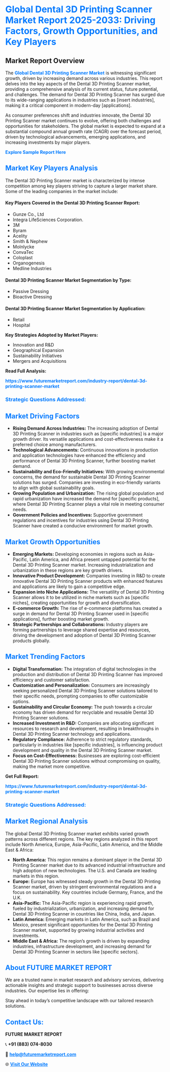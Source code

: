 <h1 style="color: #007BFF;">Global Dental 3D Printing Scanner Market Report 2025-2033: Driving Factors, Growth Opportunities, and Key Players</h1>

<section id="overview">
<h2>Market Report Overview</h2>
<p>The <a href="https://www.futuremarketreport.com/industry-report/dental-3d-printing-scanner-market" style="color: #007BFF; text-decoration: none;"><strong>Global Dental 3D Printing Scanner Market</strong></a> is witnessing significant growth, driven by increasing demand across various industries. This report delves into the key aspects of the Dental 3D Printing Scanner market, providing a comprehensive analysis of its current status, future potential, and challenges. The demand for Dental 3D Printing Scanner has surged due to its wide-ranging applications in industries such as [insert industries], making it a critical component in modern-day [applications].</p>
<p>As consumer preferences shift and industries innovate, the Dental 3D Printing Scanner market continues to evolve, offering both challenges and opportunities for stakeholders. The global market is expected to expand at a substantial compound annual growth rate (CAGR) over the forecast period, driven by technological advancements, emerging applications, and increasing investments by major players.</p>
</section>

<section id="overview">
<p><a href="https://www.futuremarketreport.com/request-sample/reportId=34949" style="color: #007BFF; text-decoration: none;"><strong>Explore Sample Report Here</strong></a></p>
</section>

<section id="key-players">
<h2 style="color: #007BFF;">Market Key Players Analysis</h2>
<p>The Dental 3D Printing Scanner market is characterized by intense competition among key players striving to capture a larger market share. Some of the leading companies in the market include:</p>
<h4>Key Players Covered in the Dental 3D Printing Scanner Report:</h4>
<ul><li>Gunze Co., Ltd</li><li>Integra LifeSciences Corporation.</li><li>3M</li><li>Byram</li><li>Acelity</li><li>Smith &amp; Nephew</li><li>Molnlycke</li><li>ConvaTec</li><li>Coloplast</li><li>Organogenesis</li><li>Medline Industries</li></ul>
<h4>Dental 3D Printing Scanner Market Segmentation by Type:</h4>
<ul><li>Passive Dressing</li><li>Bioactive Dressing</li></ul>

<h4>Dental 3D Printing Scanner Market Segmentation by Application:</h4>
<ul><li>Retail</li><li>Hospital</li></ul>
<p><strong>Key Strategies Adopted by Market Players:</strong></p>
<ul>
<li>Innovation and R&D</li>
<li>Geographical Expansion</li>
<li>Sustainability Initiatives</li>
<li>Mergers and Acquisitions</li>
</ul>
</section>

<section>
<p><strong>Read Full Analysis: </strong></p><a href="https://www.futuremarketreport.com/industry-report/dental-3d-printing-scanner-market" style="color: #007BFF; text-decoration: none;"><strong>https://www.futuremarketreport.com/industry-report/dental-3d-printing-scanner-market</strong></a>
<h3 style="color: #007BFF;">Strategic Questions Addressed:</h3>
</section>

<section id="driving-factors">
<h2 style="color: #007BFF;">Market Driving Factors</h2>
<ul>
<li><strong>Rising Demand Across Industries:</strong> The increasing adoption of Dental 3D Printing Scanner in industries such as [specific industries] is a major growth driver. Its versatile applications and cost-effectiveness make it a preferred choice among manufacturers.</li>
<li><strong>Technological Advancements:</strong> Continuous innovations in production and application technologies have enhanced the efficiency and performance of Dental 3D Printing Scanner, further boosting market demand.</li>
<li><strong>Sustainability and Eco-Friendly Initiatives:</strong> With growing environmental concerns, the demand for sustainable Dental 3D Printing Scanner solutions has surged. Companies are investing in eco-friendly variants to align with global sustainability goals.</li>
<li><strong>Growing Population and Urbanization:</strong> The rising global population and rapid urbanization have increased the demand for [specific products], where Dental 3D Printing Scanner plays a vital role in meeting consumer needs.</li>
<li><strong>Government Policies and Incentives:</strong> Supportive government regulations and incentives for industries using Dental 3D Printing Scanner have created a conducive environment for market growth.</li>
</ul>
</section>

<section id="growth-opportunities">
<h2 style="color: #007BFF;">Market Growth Opportunities</h2>
<ul>
<li><strong>Emerging Markets:</strong> Developing economies in regions such as Asia-Pacific, Latin America, and Africa present untapped potential for the Dental 3D Printing Scanner market. Increasing industrialization and urbanization in these regions are key growth drivers.</li>
<li><strong>Innovative Product Development:</strong> Companies investing in R&D to create innovative Dental 3D Printing Scanner products with enhanced features and applications are likely to gain a competitive edge.</li>
<li><strong>Expansion into Niche Applications:</strong> The versatility of Dental 3D Printing Scanner allows it to be utilized in niche markets such as [specific niches], creating opportunities for growth and diversification.</li>
<li><strong>E-commerce Growth:</strong> The rise of e-commerce platforms has created a surge in demand for Dental 3D Printing Scanner used in [specific applications], further boosting market growth.</li>
<li><strong>Strategic Partnerships and Collaborations:</strong> Industry players are forming partnerships to leverage shared expertise and resources, driving the development and adoption of Dental 3D Printing Scanner products globally.</li>
</ul>
</section>

<section id="trending-factors">
<h2 style="color: #007BFF;">Market Trending Factors</h2>
<ul>
<li><strong>Digital Transformation:</strong> The integration of digital technologies in the production and distribution of Dental 3D Printing Scanner has improved efficiency and customer satisfaction.</li>
<li><strong>Customization and Personalization:</strong> Consumers are increasingly seeking personalized Dental 3D Printing Scanner solutions tailored to their specific needs, prompting companies to offer customizable options.</li>
<li><strong>Sustainability and Circular Economy:</strong> The push towards a circular economy has driven demand for recyclable and reusable Dental 3D Printing Scanner solutions.</li>
<li><strong>Increased Investment in R&D:</strong> Companies are allocating significant resources to research and development, resulting in breakthroughs in Dental 3D Printing Scanner technology and applications.</li>
<li><strong>Regulatory Compliance:</strong> Adherence to strict regulatory standards, particularly in industries like [specific industries], is influencing product development and quality in the Dental 3D Printing Scanner market.</li>
<li><strong>Focus on Cost-Effectiveness:</strong> Businesses are exploring cost-efficient Dental 3D Printing Scanner solutions without compromising on quality, making the market more competitive.</li>
</ul>
</section>

<section>
<p><strong>Get Full Report: </strong></p><a href="https://www.futuremarketreport.com/industry-report/dental-3d-printing-scanner-market" style="color: #007BFF; text-decoration: none;"><strong>https://www.futuremarketreport.com/industry-report/dental-3d-printing-scanner-market</strong></a>
<h3 style="color: #007BFF;">Strategic Questions Addressed:</h3>
</section>


<section id="regional-analysis">
<h2 style="color: #007BFF;">Market Regional Analysis</h2>
<p>The global Dental 3D Printing Scanner market exhibits varied growth patterns across different regions. The key regions analyzed in this report include North America, Europe, Asia-Pacific, Latin America, and the Middle East & Africa:</p>
<ul>
<li><strong>North America:</strong> This region remains a dominant player in the Dental 3D Printing Scanner market due to its advanced industrial infrastructure and high adoption of new technologies. The U.S. and Canada are leading markets in this region.</li>
<li><strong>Europe:</strong> Europe has witnessed steady growth in the Dental 3D Printing Scanner market, driven by stringent environmental regulations and a focus on sustainability. Key countries include Germany, France, and the U.K.</li>
<li><strong>Asia-Pacific:</strong> The Asia-Pacific region is experiencing rapid growth, fueled by industrialization, urbanization, and increasing demand for Dental 3D Printing Scanner in countries like China, India, and Japan.</li>
<li><strong>Latin America:</strong> Emerging markets in Latin America, such as Brazil and Mexico, present significant opportunities for the Dental 3D Printing Scanner market, supported by growing industrial activities and investments.</li>
<li><strong>Middle East & Africa:</strong> The region’s growth is driven by expanding industries, infrastructure development, and increasing demand for Dental 3D Printing Scanner in sectors like [specific sectors].</li>
</ul>
</section>

<footer>
<h2 style="color: #007BFF;">About FUTURE MARKET REPORT</h2>
<p>We are a trusted name in market research and advisory services, delivering actionable insights and strategic support to businesses across diverse industries. Our expertise lies in offering:</p>

<p>Stay ahead in today’s competitive landscape with our tailored research solutions.</p>

<h2 style="color: #007BFF;">Contact Us:</h2>
<p><strong>FUTURE MARKET REPORT</strong></p>
<p>📞 <strong>+91 (883) 074-8030</strong></p>
<p>📧 <strong><a href="mailto:help@futuremarketreport.com" style="color: #007BFF;">help@futuremarketreport.com</a></strong></p>
<p>🌐 <strong><a href="https://www.futuremarketreport.com/" style="color: #007BFF;">Visit Our Website</a></strong></p>
</footer>